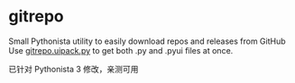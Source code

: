 gitrepo
=======

Small Pythonista utility to easily download repos and releases from GitHub<br>
Use [gitrepo.uipack.py](https://github.com/Vik2015/gitrepo/blob/master/gitrepo.uipack.py) to get both .py and .pyui files at once.

已针对 Pythonista 3 修改，亲测可用
